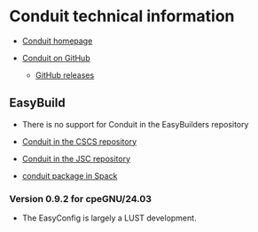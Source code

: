 # Conduit technical information

-   [Conduit homepage](https://software.llnl.gov/conduit/)

-   [Conduit on GitHub](https://github.com/LLNL/conduit/)
    
    -   [GitHub releases](https://github.com/LLNL/conduit/releases)


## EasyBuild

-   There is no support for Conduit in the EasyBuilders repository
    
-   [Conduit in the CSCS repository](https://github.com/eth-cscs/production/tree/master/easybuild/easyconfigs/c/Conduit)
    
-   [Conduit in the JSC repository](https://packages.spack.io/package.html?name=conduit)
    
-   [conduit package in Spack](https://packages.spack.io/package.html?name=conduit)


### Version 0.9.2 for cpeGNU/24.03

-   The EasyConfig is largely a LUST development.
